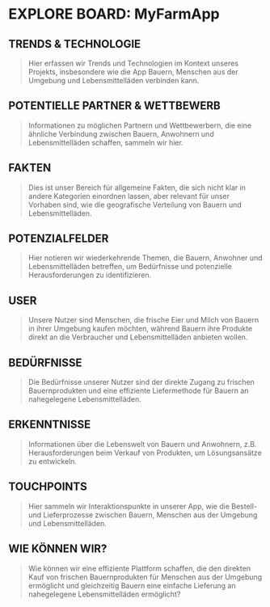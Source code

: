 #  EXPLORE BOARD: MyFarmApp


## TRENDS & TECHNOLOGIE
> Hier erfassen wir Trends und Technologien im Kontext unseres Projekts, insbesondere wie die App Bauern, Menschen aus der Umgebung und Lebensmittelläden verbinden kann.

## POTENTIELLE PARTNER & WETTBEWERB
> Informationen zu möglichen Partnern und Wettbewerbern, die eine ähnliche Verbindung zwischen Bauern, Anwohnern und Lebensmittelläden schaffen, sammeln wir hier.

## FAKTEN
> Dies ist unser Bereich für allgemeine Fakten, die sich nicht klar in andere Kategorien einordnen lassen, aber relevant für unser Vorhaben sind, wie die geografische Verteilung von Bauern und Lebensmittelläden.

## POTENZIALFELDER
> Hier notieren wir wiederkehrende Themen, die Bauern, Anwohner und Lebensmittelläden betreffen, um Bedürfnisse und potenzielle Herausforderungen zu identifizieren.

## USER
> Unsere Nutzer sind Menschen, die frische Eier und Milch von Bauern in ihrer Umgebung kaufen möchten, während Bauern ihre Produkte direkt an die Verbraucher und Lebensmittelläden anbieten wollen.

## BEDÜRFNISSE
> Die Bedürfnisse unserer Nutzer sind der direkte Zugang zu frischen Bauernprodukten und eine effiziente Liefermethode für Bauern an nahegelegene Lebensmittelläden.

## ERKENNTNISSE
> Informationen über die Lebenswelt von Bauern und Anwohnern, z.B. Herausforderungen beim Verkauf von Produkten, um Lösungsansätze zu entwickeln.

## TOUCHPOINTS
> Hier sammeln wir Interaktionspunkte in unserer App, wie die Bestell- und Lieferprozesse zwischen Bauern, Menschen aus der Umgebung und Lebensmittelläden.

## WIE KÖNNEN WIR?
> Wie können wir eine effiziente Plattform schaffen, die den direkten Kauf von frischen Bauernprodukten für Menschen aus der Umgebung ermöglicht und gleichzeitig Bauern eine einfache Lieferung an nahegelegene Lebensmittelläden ermöglicht?

